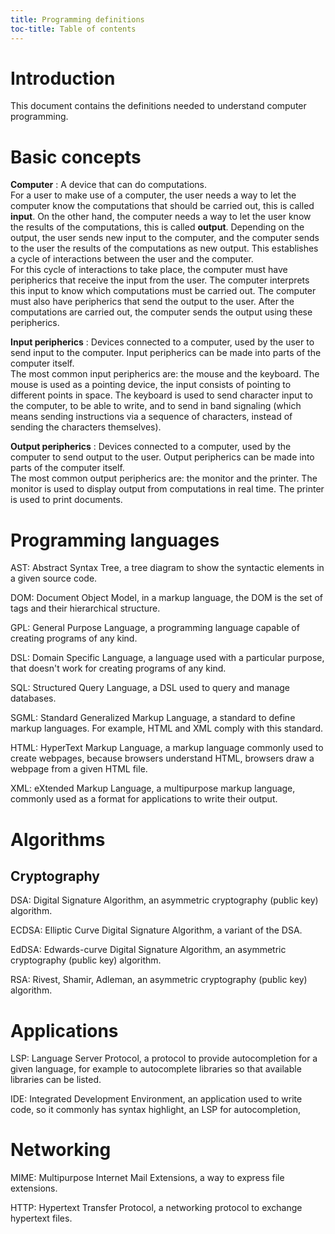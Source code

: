 ```yaml
---
title: Programming definitions
toc-title: Table of contents
---
```


<!--
#   Acronyms

#T# Table of contents

#C# Algorithms
#C# - Cryptography
#C# Languages
#C# Applications
#C# Networking

#T# Beginning of content
-->

# Introduction

This document contains the definitions needed to understand computer programming.

# Basic concepts

**Computer**
  : A device that can do computations.
  \
  For a user to make use of a computer, the user needs a way to let the computer know the computations that should be carried out, this is called **input**. On the other hand, the computer needs a way to let the user know the results of the computations, this is called **output**. Depending on the output, the user sends new input to the computer, and the computer sends to the user the results of the computations as new output. This establishes a cycle of interactions between the user and the computer.
  \
  For this cycle of interactions to take place, the computer must have peripherics that receive the input from the user. The computer interprets this input to know which computations must be carried out. The computer must also have peripherics that send the output to the user. After the computations are carried out, the computer sends the output using these peripherics.

**Input peripherics**
  : Devices connected to a computer, used by the user to send input to the computer. Input peripherics can be made into parts of the computer itself.
  \
  The most common input peripherics are: the mouse and the keyboard. The mouse is used as a pointing device, the input consists of pointing to different points in space. The keyboard is used to send character input to the computer, to be able to write, and to send in band signaling (which means sending instructions via a sequence of characters, instead of sending the characters themselves).

**Output peripherics**
  : Devices connected to a computer, used by the computer to send output to the user. Output peripherics can be made into parts of the computer itself.
  \
  The most common output peripherics are: the monitor and the printer. The monitor is used to display output from computations in real time. The printer is used to print documents.

# Programming languages

AST: Abstract Syntax Tree, a tree diagram to show the syntactic elements in a given source code.

DOM: Document Object Model, in a markup language, the DOM is the set of tags and their hierarchical structure.

GPL: General Purpose Language, a programming language capable of creating programs of any kind.

DSL: Domain Specific Language, a language used with a particular purpose, that doesn't work for creating programs of any kind.

SQL: Structured Query Language, a DSL used to query and manage databases.

SGML: Standard Generalized Markup Language, a standard to define markup languages. For example, HTML and XML comply with this standard.

HTML: HyperText Markup Language, a markup language commonly used to create webpages, because browsers understand HTML, browsers draw a webpage from a given HTML file.

XML: eXtended Markup Language, a multipurpose markup language, commonly used as a format for applications to write their output.

# Algorithms

## Cryptography

DSA: Digital Signature Algorithm, an asymmetric cryptography (public key) algorithm.

ECDSA: Elliptic Curve Digital Signature Algorithm, a variant of the DSA.

EdDSA: Edwards-curve Digital Signature Algorithm, an asymmetric cryptography (public key) algorithm.

RSA: Rivest, Shamir, Adleman, an asymmetric cryptography (public key) algorithm.

# Applications

LSP: Language Server Protocol, a protocol to provide autocompletion for a given language, for example to autocomplete libraries so that available libraries can be listed.

IDE: Integrated Development Environment, an application used to write code, so it commonly has syntax highlight, an LSP for autocompletion,

# Networking

MIME: Multipurpose Internet Mail Extensions, a way to express file extensions.

HTTP: Hypertext Transfer Protocol, a networking protocol to exchange hypertext files.